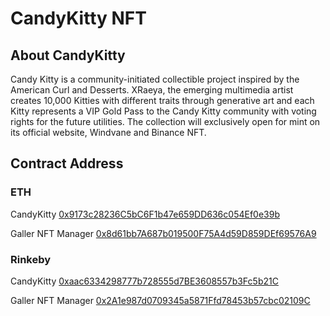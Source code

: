 # CandyKitty NFT

## About CandyKitty
Candy Kitty is a community-initiated collectible project inspired by the American Curl and Desserts. XRaeya, the emerging multimedia artist creates 10,000 Kitties with different traits through generative art and each Kitty represents a VIP Gold Pass to the Candy Kitty community with voting rights for the future utilities. The collection will exclusively open for mint on its official website, Windvane and Binance NFT.


## Contract Address

### ETH
CandyKitty [0x9173c28236C5bC6F1b47e659DD636c054Ef0e39b](https://etherscan.io/address/0x9173c28236C5bC6F1b47e659DD636c054Ef0e39b)

Galler NFT Manager [0x8d61bb7A687b019500F75A4d59D859DEf69576A9](https://etherscan.io/address/0x8d61bb7A687b019500F75A4d59D859DEf69576A9)


### Rinkeby
CandyKitty [0xaac6334298777b728555d7BE3608557b3Fc5b21C](https://rinkeby.etherscan.io/address/0xaac6334298777b728555d7BE3608557b3Fc5b21C)

Galler NFT Manager [0x2A1e987d0709345a5871Ffd78453b57cbc02109C](https://rinkeby.etherscan.io/address/0x2a1e987d0709345a5871ffd78453b57cbc02109c)
